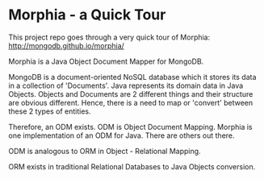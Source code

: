# Morphia - a Quick Tour

This project repo goes through a very quick tour of Morphia: http://mongodb.github.io/morphia/

Morphia is a Java Object Document Mapper for MongoDB. 

MongoDB is a document-oriented NoSQL database which it stores its data in a collection of 'Documents'. Java represents its domain data in Java Objects. Objects and Documents are 2 different things and their structure are obvious different. Hence, there is a need to map or 'convert' between these 2 types of entities.

Therefore, an ODM exists. ODM is Object Document Mapping. Morphia is one implementation of an ODM for Java. There are others out there.

ODM is analogous to ORM in Object - Relational Mapping.

ORM exists in traditional Relational Databases to Java Objects conversion.
